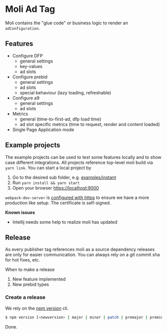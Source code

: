 # Moli Ad Tag

Moli contains the "glue code" or business logic to render an `adConfiguration`.

## Features

- Configure DFP
  - general settings
  - key-values
  - ad slots
- Configure prebid
  - general settings
  - ad slots
  - special behaviour (lazy loading, refreshable)
- Configure a9
  - general settings
  - ad slots
- Metrics
  - general (time-to-first-ad, dfp load time)
  - ad slot specific metrics (time to request, render and content loaded)
- Single Page Application mode

## Example projects

The example projects can be used to test some features locally and to show case different integrations.
All projects reference top-level moli build via `yarn link`. You can start a local project by

1. Go to the desired sub folder, e.g. [examples/instant](examples/instant)
2. Run `yarn install && yarn start`
3. Open your browser [https://localhost:9000](https://localhost:9000)

`webpack-dev-server` is [configured with https](https://webpack.js.org/configuration/dev-server/#devserver-https) to ensure
we have a more production like setup. The certificate is self-signed.

**Known issues**

- Intellij needs some help to realize moli has updated

## Release

As every publisher tag references moli as a source dependency releases are only for easier communication.
You can always rely on a git commit sha for hot fixes, etc.

When to make a release

1. New feature implemented
2. New prebid types

### Create a release

We rely on the [npm version](https://docs.npmjs.com/cli/version.html) cli.

```bash
$ npm version [<newversion> | major | minor | patch | premajor | preminor | prepatch
```

Done.